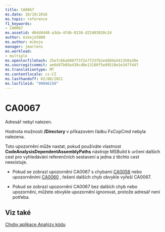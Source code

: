 ```yaml
---
title: CA0067
ms.date: 10/19/2016
ms.topic: reference
f1_keywords:
- CA0067
ms.assetid: d6dd4448-a3da-4fdb-8138-d22d03020c24
author: mikejo5000
ms.author: mikejo
manager: jmartens
ms.workload:
- multiple
ms.openlocfilehash: 25efc66a6007f3f2e7723fb1edd84a541350a30e
ms.sourcegitcommit: ae6d47b09a439cd0e13180f5e89510e3e347fd47
ms.translationtype: MT
ms.contentlocale: cs-CZ
ms.lasthandoff: 02/08/2021
ms.locfileid: "99846150"
---
```

# <a name="ca0067"></a>CA0067
Adresář nebyl nalezen.

Hodnota možnosti **/Directory** v příkazovém řádku FxCopCmd nebyla nalezena.

Toto upozornění může nastat, pokud používáte vlastnost **CodeAnalysisDependentAssemblyPaths** nástroje MSBuild k určení dalších cest pro vyhledávání referenčních sestavení a jedna z těchto cest neexistuje.

- Pokud se zobrazí upozornění CA0067 s chybami [CA0058](ca0058.md) nebo upozorněními [CA0060](ca0060.md) , řešení dalších chyb obvykle vyřeší CA0067.

- Pokud se zobrazí upozornění CA0067 bez dalších chyb nebo upozornění, můžete obvykle upozornění ignorovat, protože adresář není potřeba.

## <a name="see-also"></a>Viz také
[Chyby aplikace Analýzy kódu](../code-quality/code-analysis-application-errors.md)
